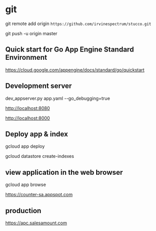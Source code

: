 # git

git remote add origin `https://github.com/irvinespectrum/stucco.git`

git push -u origin master

## Quick start for Go App Engine Standard Environment

<https://cloud.google.com/appengine/docs/standard/go/quickstart>

## Development server

dev_appserver.py app.yaml --go_debugging=true

<http://localhost:8080>

<http://localhost:8000>

## Deploy app & index

gcloud app deploy

gcloud datastore create-indexes

## view application in the web browser

gcloud app browse

<https://counter-sa.appspot.com>

## production

<https://apc.salesamount.com>
